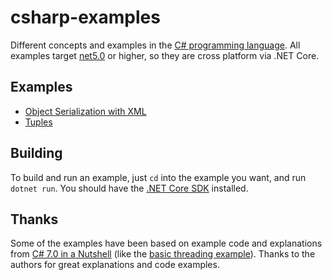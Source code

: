 # csharp-examples

Different concepts and examples in the [C# programming language](https://docs.microsoft.com/en-us/dotnet/csharp/). All examples target [net5.0](https://docs.microsoft.com/en-us/dotnet/standard/frameworks) or higher, so they are cross platform via .NET Core.

## Examples

- [Object Serialization with XML](./serialization-xml/Program.cs)
- [Tuples](./tuples/Program.cs)

## Building

To build and run an example, just `cd` into the example you want, and run `dotnet run`. You should have the [.NET Core SDK](https://dotnet.microsoft.com/download/dotnet-core) installed.

## Thanks

Some of the examples have been based on example code and explanations from [C# 7.0 in a Nutshell](https://web.archive.org/web/20201111233013/https://www.oreilly.com/library/view/c-70-in/9781491987643/) (like the [basic threading example](./threads-basic/Program.cs)). Thanks to the authors for great explanations and code examples.